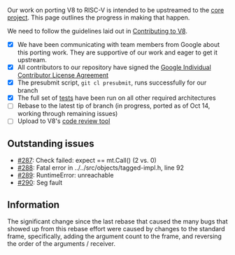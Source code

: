 Our work on porting V8 to RISC-V is intended to be upstreamed to the [core project](https://github.com/v8/v8). This page outlines the progress in making that happen.

We need to follow the guidelines laid out in [Contributing to V8](https://v8.dev/docs/contribute).
* [x] We have been communicating with team members from Google about this porting work. They are supportive of our work and eager to get it upstream.
* [x] All contributors to our repository have signed the [Google Individual Contributor License Agreement](https://cla.developers.google.com/about/google-individual)
* [x] The presubmit script, `git cl presubmit`, runs successfully for our branch
* [x] The full set of [tests](https://v8.dev/docs/test) have been run on all other required architectures
* [ ] Rebase to the latest tip of branch (in progress, ported as of Oct 14, working through remaining issues)
* [ ] Upload to V8's [code review tool](https://v8.dev/docs/contribute#upload-to-v8%E2%80%99s-codereview-tool)

## Outstanding issues

* [#287](https://github.com/v8-riscv/v8/issues/287): Check failed: expect == mt.Call() (2 vs. 0)
* [#288](https://github.com/v8-riscv/v8/issues/288): Fatal error in ../../src/objects/tagged-impl.h, line 92
* [#289](https://github.com/v8-riscv/v8/issues/289): RuntimeError: unreachable
* [#290](https://github.com/v8-riscv/v8/issues/290): Seg fault

## Information

The significant change since the last rebase that caused the many bugs that showed up from this rebase effort were caused by changes to the standard frame, specifically, adding the argument count to the frame, and reversing the order of the arguments / receiver.